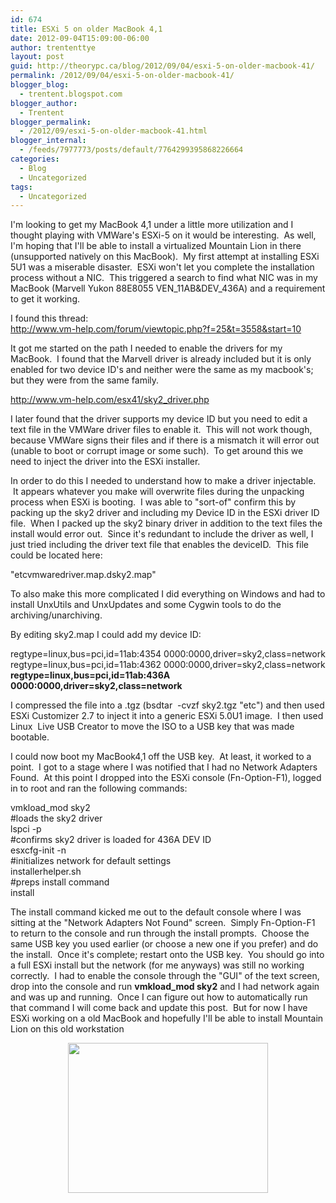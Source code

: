 ```yaml
---
id: 674
title: ESXi 5 on older MacBook 4,1
date: 2012-09-04T15:09:00-06:00
author: trententtye
layout: post
guid: http://theorypc.ca/blog/2012/09/04/esxi-5-on-older-macbook-41/
permalink: /2012/09/04/esxi-5-on-older-macbook-41/
blogger_blog:
  - trentent.blogspot.com
blogger_author:
  - Trentent
blogger_permalink:
  - /2012/09/esxi-5-on-older-macbook-41.html
blogger_internal:
  - /feeds/7977773/posts/default/7764299395868226664
categories:
  - Blog
  - Uncategorized
tags:
  - Uncategorized
---
```

I'm looking to get my MacBook 4,1 under a little more utilization and I thought playing with VMWare's ESXi-5 on it would be interesting. &nbsp;As well, I'm hoping that I'll be able to install a virtualized Mountain Lion in there (unsupported natively on this MacBook). &nbsp;My first attempt at installing ESXi 5U1 was a miserable disaster. &nbsp;ESXi won't let you complete the installation process without a NIC. &nbsp;This triggered a search to find what NIC was in my MacBook (Marvell Yukon 88E8055 VEN\_11AB&DEV\_436A) and a requirement to get it working.

I found this thread:  
<http://www.vm-help.com/forum/viewtopic.php?f=25&t=3558&start=10>

It got me started on the path I needed to enable the drivers for my MacBook. &nbsp;I found that the Marvell driver is already included but it is only enabled for two device ID's and neither were the same as my macbook's; but they were from the same family. 

<http://www.vm-help.com/esx41/sky2_driver.php>

I later found that the driver supports my device ID but you need to edit a text file in the VMWare driver files to enable it. &nbsp;This will not work though, because VMWare signs their files and if there is a mismatch it will error out (unable to boot or corrupt image or some such). &nbsp;To get around this we need to inject the driver into the ESXi installer.

In order to do this I needed to understand how to make a driver injectable. &nbsp;It appears whatever you make will overwrite files during the unpacking process when ESXi is booting. &nbsp;I was able to "sort-of" confirm this by packing up the sky2 driver and including my Device ID in the ESXi driver ID file. &nbsp;When I packed up the sky2 binary driver in addition to the text files the install would error out. &nbsp;Since it's redundant to include the driver as well, I just tried including the driver text file that enables the deviceID. &nbsp;This file could be located here:

"etcvmwaredriver.map.dsky2.map"

To also make this more complicated I did everything on Windows and had to install UnxUtils and UnxUpdates and some Cygwin tools to do the archiving/unarchiving.

By editing sky2.map I could add my device ID:

regtype=linux,bus=pci,id=11ab:4354 0000:0000,driver=sky2,class=network  
regtype=linux,bus=pci,id=11ab:4362 0000:0000,driver=sky2,class=network  
**regtype=linux,bus=pci,id=11ab:436A 0000:0000,driver=sky2,class=network**

I compressed the file into a .tgz (bsdtar &nbsp;-cvzf sky2.tgz "etc") and then used ESXi Customizer 2.7 to inject it into a generic ESXi 5.0U1 image. &nbsp;I then used Linux &nbsp;Live USB Creator to move the ISO to a USB key that was made bootable.

I could now boot my MacBook4,1 off the USB key. &nbsp;At least, it worked to a point. &nbsp;I got to a stage where I was notified that I had no Network Adapters Found. &nbsp;At this point I dropped into the ESXi console (Fn-Option-F1), logged in to root and ran the following commands:

vmkload_mod sky2  
#loads the sky2 driver  
lspci -p  
#confirms sky2 driver is loaded for 436A DEV ID  
esxcfg-init -n  
#initializes network for default settings  
installerhelper.sh  
#preps install command  
install

The install command kicked me out to the default console where I was sitting at the "Network Adapters Not Found" screen. &nbsp;Simply Fn-Option-F1 to return to the console and run through the install prompts. &nbsp;Choose the same USB key you used earlier (or choose a new one if you prefer) and do the install. &nbsp;Once it's complete; restart onto the USB key. &nbsp;You should go into a full ESXi install but the network (for me anyways) was still no working correctly. &nbsp;I had to enable the console through the "GUI" of the text screen, drop into the console and run **vmkload_mod sky2** and I had network again and was up and running. &nbsp;Once I can figure out how to automatically run that command I will come back and update this post. &nbsp;But for now I have ESXi working on a old MacBook and hopefully I'll be able to install Mountain Lion on this old workstation &nbsp; 

<div style="clear: both; text-align: center;">
  <a href="http://1.bp.blogspot.com/-u0Gncfvbn1E/UEZt8gi1WbI/AAAAAAAAAJw/PeoLi80WZM4/s1600/photo.JPG" style="margin-left: 1em; margin-right: 1em;"><img border="0" height="240" src="http://1.bp.blogspot.com/-u0Gncfvbn1E/UEZt8gi1WbI/AAAAAAAAAJw/PeoLi80WZM4/s320/photo.JPG" width="320" /></a>
</div>

<!-- AddThis Advanced Settings generic via filter on the_content -->

<!-- AddThis Share Buttons generic via filter on the_content -->